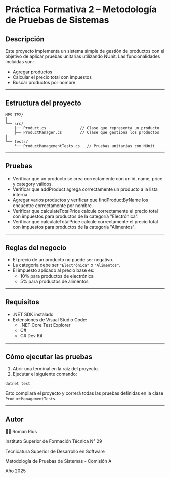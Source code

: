 # Práctica Formativa 2 – Metodología de Pruebas de Sistemas

## Descripción

Este proyecto implementa un sistema simple de gestión de productos con el objetivo de aplicar pruebas unitarias utilizando NUnit. Las funcionalidades incluidas son:

- Agregar productos
- Calcular el precio total con impuestos
- Buscar productos por nombre

---

## Estructura del proyecto

```
MPS_TP2/
│
└── src/
    ├── Product.cs               // Clase que representa un producto
    ├── ProductManager.cs        // Clase que gestiona los productos
│
└── tests/
    └── ProductManagementTests.cs   // Pruebas unitarias con NUnit
```

---

## Pruebas

- Verificar que un producto se crea correctamente con un id, name, price y category válidos.
- Verificar que addProduct agrega correctamente un producto a la lista interna.
- Agregar varios productos y verificar que findProductByName los encuentre correctamente por nombre.
- Verificar que calculateTotalPrice calcule correctamente el precio total con impuestos para productos de la categoría "Electrónica".
- Verificar que calculateTotalPrice calcule correctamente el precio total con impuestos para productos de la categoría "Alimentos".


---

## Reglas del negocio

- El precio de un producto no puede ser negativo.
- La categoría debe ser `"Electrónica"` o `"Alimentos"`.
- El impuesto aplicado al precio base es:
  - 10% para productos de electrónica
  - 5% para productos de alimentos

---

## Requisitos

- .NET SDK instalado  
- Extensiones de Visual Studio Code:
  - .NET Core Test Explorer  
  - C#  
  - C# Dev Kit  

---

## Cómo ejecutar las pruebas

1. Abrir una terminal en la raíz del proyecto.
2. Ejecutar el siguiente comando:

```bash
dotnet test
```

Esto compilará el proyecto y correrá todas las pruebas definidas en la clase `ProductManagementTests`.

---

## Autor

🧑‍💻 Román Ríos

Instituto Superior de Formación Técnica N° 29

Tecnicatura Superior de Desarrollo en Software

Metodología de Pruebas de Sistemas - Comisión A

Año 2025
